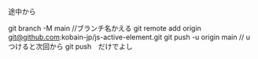 途中から

git branch -M main //ブランチ名かえる
git remote add origin git@github.com:kobain-jp/js-active-element.git
git push -u origin main // uつけると次回から git push　だけでよし